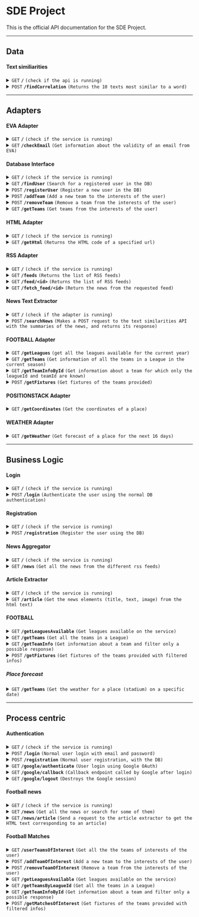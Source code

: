 # SDE Project

This is the official API documentation for the SDE Project.

------------------------------------------------------------------------------------------
## Data
#### Text similiarities

<details>
 <summary><code>GET</code> <code><b>/</b></code> <code>(check if the api is running)</code></summary>

##### Parameters

> None

##### Responses

> | http code     | content-type                      | response                                                            |
> |---------------|-----------------------------------|---------------------------------------------------------------------|
> | `200`         | `text/plain;charset=UTF-8`        | Text similiarities api is running                                   |

</details>

<details>
 <summary><code>POST</code> <code><b>/findCorrelation</b></code> <code>(Returns the 10 texts most similar to a word)</code></summary>

##### Parameters

> | name              |  type     | data type      | description                                                |
> |-------------------|-----------|----------------|------------------------------------------------------------|
> | `texts`           |  required | []             | Array of texts that wil be filtered using the word         |
> | `word`            |  required | string         | Search criteria                                            |

##### Responses

> | http code     | content-type                      | response                                                            |
> |---------------|-----------------------------------|---------------------------------------------------------------------|
> | `200`         | `text/plain;charset=UTF-8`        | Text similiarities api is running                                   |

##### Example
If the status code is `200`, the endpoint returns a JSON object adhering to the following syntax.

```json
{
  texts: [
    "text1",
    "text2",
    ...
  ]
}
```

</details>


------------------------------------------------------------------------------------------
## Adapters

#### EVA Adapter

<details>
 <summary><code>GET</code> <code><b>/</b></code> <code>(check if the service is running)</code></summary>

##### Parameters

> None

##### Responses

> | http code     | content-type                      | response                                                            |
> |---------------|-----------------------------------|---------------------------------------------------------------------|
> | `200`         | `text/plain;charset=UTF-8`        | EVA API adapter is running                                          |

</details>


<details>
 <summary><code>GET</code> <code><b>/checkEmail</b></code> <code>(Get information about the validity of an email from EVA)</code></summary>

##### Parameters

> | name              |  type     | data type      | description                         |
> |-------------------|-----------|----------------|-------------------------------------|
> | `email`           |  required | string         | The email to validate               |

##### Responses

> | http code     | content-type                      | response                                                            |
> |---------------|-----------------------------------|---------------------------------------------------------------------|
> | `200`         | `application/json`                | JSON object, see Example                                            |
> | `400`         | `application/json`                | `{status: "error", msg: ".. error msg .. "}`                        |

##### Example
If the status code is `200`, the endpoint returns a JSON object adhering to the following syntax.

```json
{
  status: "success",
  msg: "Email status retrieved",
  data: {
    valid_syntax: true,
    disposable: true,
    deliverable: true,
    spam: false
  }
}
```

</details>


#### Database Interface


<details>
 <summary><code>GET</code> <code><b>/</b></code> <code>(check if the service is running)</code></summary>

##### Parameters

> None

##### Responses

> | http code     | content-type                      | response                                                            |
> |---------------|-----------------------------------|---------------------------------------------------------------------|
> | `200`         | `text/plain;charset=UTF-8`        | MySQL db interface is running                                       |

</details>



<details>
 <summary><code>GET</code> <code><b>/findUser</b></code> <code>(Search for a registered user in the DB)</code></summary>

##### Parameters

> | name              |  type     | data type      | description                         |
> |-------------------|-----------|----------------|-------------------------------------|
> | `email`           |  required | string         | The user's email                    |
> | `password`        |  required | string         | The user's password                 |

##### Responses

> | http code     | content-type                      | response                                                            |
> |---------------|-----------------------------------|---------------------------------------------------------------------|
> | `200`         | `application/json`                | JSON object, see Example                                            |
> | `400`         | `application/json`                | `{status: "error", msg: ".. error msg .. "}`                        |
> | `404`         | `application/json`                | `{status: "error", msg: "User not found"}`                          |

##### Example
If the status code is `200`, the endpoint returns a JSON object adhering to the following syntax.

```json
{
  status: "success",
  msg: "User found",
  user_info: {
    id: 123,
    name: "Mario",
    surname: "Rossi",
    email: "mariorossi@test.com",
  }
}
```

</details>


<details>
 <summary><code>POST</code> <code><b>/registerUser</b></code> <code>(Register a new user in the DB)</code></summary>

##### Parameters

> | name              |  type     | data type      | description                         |
> |-------------------|-----------|----------------|-------------------------------------|
> | `name`            |  required | string         | The user's name                     |
> | `surname`         |  required | string         | The user's surname                  |
> | `email`           |  required | string         | The user's email                    |
> | `password`        |  required | string         | The user's password                 |

##### Responses

> | http code     | content-type                      | response                                                            |
> |---------------|-----------------------------------|---------------------------------------------------------------------|
> | `200`         | `application/json`                | JSON object, see Example                                            |
> | `400`         | `application/json`                | `{status: "error", msg: ".. error msg .. "}`                        |

##### Example
If the status code is `200`, the endpoint returns a JSON object adhering to the following syntax.

```json
{
  status: "success",
  msg: "User registered",
  id: 123
}
```

</details>

<details>
 <summary><code>POST</code> <code><b>/addTeam</b></code> <code>(Add a new team to the interests of the user)</code></summary>

##### Parameters

> | name              |  type     | data type      | description                         |
> |-------------------|-----------|----------------|-------------------------------------|
> | `token`           |  required | string         | Token containing the user ID        |
> | `teamId`          |  required | string         | The team ID                         |
> | `leagueId`        |  required | string         | The league ID of the team           |

##### Responses

> | http code     | content-type                      | response                                                            |
> |---------------|-----------------------------------|---------------------------------------------------------------------|
> | `200`         | `application/json`                | `{status: "success", msg: "team added"}`                            |
> | `400`         | `application/json`                | `{status: "error", msg: ".. error msg .. "}`                        |
> | `401`         | `application/json`                | `{status: "error", msg: ".. error msg .. "}`                        |

</details>


<details>
 <summary><code>POST</code> <code><b>/removeTeam</b></code> <code>(Remove a team from the interests of the user)</code></summary>

##### Parameters

> | name              |  type     | data type      | description                         |
> |-------------------|-----------|----------------|-------------------------------------|
> | `token`           |  required | string         | Token containing the user ID        |
> | `teamId`          |  required | string         | The team ID                         |


##### Responses

> | http code     | content-type                      | response                                                            |
> |---------------|-----------------------------------|---------------------------------------------------------------------|
> | `200`         | `application/json`                | `{status: "success", msg: "team deleted"}`                          |
> | `400`         | `application/json`                | `{status: "error", msg: ".. error msg .. "}`                        |
> | `401`         | `application/json`                | `{status: "error", msg: ".. error msg .. "}`                        |

</details>

<details>
 <summary><code>GET</code> <code><b>/getTeams</b></code> <code>(Get teams from the interests of the user)</code></summary>

##### Parameters

> | name              |  type     | data type      | description                         |
> |-------------------|-----------|----------------|-------------------------------------|
> | `token`           |  required | string         | Token containing the user ID        |
> | `teamId`          |  required | string         | The team ID                         |


##### Responses

> | http code     | content-type                      | response                                                            |
> |---------------|-----------------------------------|---------------------------------------------------------------------|
> | `200`         | `application/json`                | JSON object, see Example                                            |
> | `400`         | `application/json`                | `{status: "error", msg: ".. error msg .. "}`                        |
> | `401`         | `application/json`                | `{status: "error", msg: ".. error msg .. "}`                        |

##### Example
If the status code is `200`, the endpoint returns a JSON object adhering to the following syntax.

```json
{
  status: "success",
  result:[{
    userId:1,
    teamId:2,
    leagueId:3
   },{
    userId:1,
    teamId:4,
    leagueId:5
   }]
  }
}
```

</details>

#### HTML Adapter

<details>
 <summary><code>GET</code> <code><b>/</b></code> <code>(check if the service is running)</code></summary>

##### Parameters

> None

##### Responses

> | http code     | content-type                      | response                                                            |
> |---------------|-----------------------------------|---------------------------------------------------------------------|
> | `200`         | `text/plain;charset=UTF-8`        | HTML Adapter is running                                       |

</details>


<details>
 <summary><code>GET</code> <code><b>/getHtml</b></code> <code>(Returns the HTML code of a specified url)</code></summary>

##### Parameters

> | name              |  type     | data type      | description                         |
> |-------------------|-----------|----------------|-------------------------------------|
> | `url`             |  required | string         | The website url, which must be encoded and written in this format                   |

##### Responses

> | http code     | content-type                      | response                                                            |
> |---------------|-----------------------------------|---------------------------------------------------------------------|
> | `200`         | `application/json`                | JSON object, see Example                                            |
> | `500`         | `application/json`                | `{status: "Internal Server Error", msg: "The server encou... "}`    |

##### Example
The url in the GET request must be encoded like in the following example, that request the HTML text of www.python.org

```
html_adapter_url:html_adapter_port/getHtml?url=https%3A%2F%2Fwww.python.org
```

If the status code is `200`, the endpoint returns a JSON object that contains the HTML text of the requested website.

```json
{
  html: "<!doctype html>\n<!--[if lt IE 7]>   <html class=\"no-js ie6 lt-ie7 lt-ie8 lt...",
}
```
</details>

#### RSS Adapter

<details>
 <summary><code>GET</code> <code><b>/</b></code> <code>(check if the service is running)</code></summary>

##### Parameters

> None

##### Responses

> | http code     | content-type                      | response                                                            |
> |---------------|-----------------------------------|---------------------------------------------------------------------|
> | `200`         | `text/plain;charset=UTF-8`        | RSS Adapter is running                                              |

</details>

<details>
 <summary><code>GET</code> <code><b>/feeds</b></code> <code>(Returns the list of RSS feeds)</code></summary>

##### Parameters

> None

##### Responses

> | http code     | content-type                      | response                                                            |
> |---------------|-----------------------------------|---------------------------------------------------------------------|
> | `200`         | `application/json`                | JSON object, see Example                                            |
> | `400`         | `application/json`                | `{status: "error", msg: ".. error msg .. "}`                        |

##### Example

If the status code is `200`, the endpoint returns a JSON object that contains the URLs of the RSS feeds.

```json
{
    1: "url1",
    2: "url2",
    3: "url3"
}
```
</details>

<details>
 <summary><code>GET</code> <code><b>/feed/&ltid&gt</b></code> <code>(Returns the list of RSS feeds)</code></summary>

##### Parameters

> | name              |  type     | data type      | description                         |
> |-------------------|-----------|----------------|-------------------------------------|
> | `id`              |  required | string         | The id of the requested RSS feed    |

##### Responses

> | http code     | content-type                      | response                                                            |
> |---------------|-----------------------------------|---------------------------------------------------------------------|
> | `200`         | `application/json`                | JSON object, see Example                                            |
> | `404`         | `application/json`                | `{status: "Not found", msg: "Index out of range"}`                  |
> | `400`         | `application/json`                | `{status: "error", msg: ".. error msg .. "}`                        |

##### Example

If the status code is `200`, the endpoint returns a JSON object that contains the URL of the requested RSS feed.

```json
{
    feed: "url"
}
```
</details>

<details>
 <summary><code>GET</code> <code><b>/fetch_feed/&ltid&gt</b></code> <code>(Return the news from the requested feed)</code></summary>

##### Parameters

> | name              |  type     | data type      | description                         |
> |-------------------|-----------|----------------|-------------------------------------|
> | `id`              |  required | string         | The id of the requested RSS feed    |

##### Responses

> | http code     | content-type                      | response                                                            |
> |---------------|-----------------------------------|---------------------------------------------------------------------|
> | `200`         | `application/json`                | JSON object, see Example                                            |
> | `404`         | `application/json`                | `{status: "Not found", msg: "Index out of range"}`                  |
> | `400`         | `application/json`                | `{status: "error", msg: ".. error msg .. "}`                        |

##### Example

If the status code is `200`, the endpoint returns a JSON object that contains the requested RSS feed.

```json
{
    feed_title: "FOX Sports Digital",
    entries: [
      link: "https://www.foxsports.com/stories/soccer/usmnt-january-transfer-window-tracker-2024"
      media_content: "https://www.foxsports.com/image.jpg"
      summary: "news summary"
      title: "news title"
    ]
}
```
</details>

#### News Text Extractor

<details>
 <summary><code>GET</code> <code><b>/</b></code> <code>(check if the adapter is running)</code></summary>

##### Parameters

> None

##### Responses

> | http code     | content-type                      | response                                                            |
> |---------------|-----------------------------------|---------------------------------------------------------------------|
> | `200`         | `text/plain;charset=UTF-8`        | News Text Extractor Adapter is running                              |

</details>

<details>
 <summary><code>POST</code> <code><b>/searchNews</b></code> <code>(Makes a POST request to the text similarities API with the summaries of the news, and returns its response)</code></summary>

##### Parameters

> | name              |  type     | data type      | description                                                |
> |-------------------|-----------|----------------|------------------------------------------------------------|
> | `news`            |  required | []             | Array of news from which the summaries is extracted        |
> | `word`            |  required | string         | Search criteria                                            |

##### Responses

> | http code     | content-type                      | response                                                            |
> |---------------|-----------------------------------|---------------------------------------------------------------------|
> | `200`         | `text/plain;charset=UTF-8`        | Text similiarities api is running                                   |

##### Example
If the status code is `200`, the endpoint returns a JSON object adhering to the following syntax.

```json
{
  texts: [
    "text1",
    "text2",
    ...
  ]
}
```

</details>

#### FOOTBALL Adapter

<details>
 <summary><code>GET</code> <code><b>/getLeagues</b></code> <code>(get all the leagues available for the current year)</code></summary>

##### Parameters

> None

##### Responses

> | http code     | content-type                      | response                                                            |
> |---------------|-----------------------------------|---------------------------------------------------------------------|
> | `200`         | `application/json`	 	             | JSON object, see Example                                            |
> | `200`         | `application/json` 		             | `{status: "error", msg: ".. error msg .. "}`                        |

##### Example
If the status code is `200`, the endpoint returns a JSON object adhering to the following syntax.

```json
{
  status: "success",
  leagues: [{
    league: {..league_info..},
    country: {..country_info..},
    season: [{..season_info}]
  },{
    league: {..league_info..},
    country: {..country_info..},
    season: [{..season_info}]
  }]
}
```
</details>

<details>
 <summary><code>GET</code> <code><b>/getTeams</b></code> <code>(Get information of all the teams in a League in the current season)</code></summary>

##### Parameters

> | name              |  type     | data type      | description                         |
> |-------------------|-----------|----------------|-------------------------------------|
> | `leagueId`        |  required | string         | The league of the teams             |

##### Responses

> | http code     | content-type                      | response                                                            |
> |---------------|-----------------------------------|---------------------------------------------------------------------|
> | `200`         | `application/json`                | JSON object, see Example                                            |
> | `200`         | `application/json`                | `{status: "error", msg: ".. error msg .. "}`                        |

##### Example
If the status code is `200`, the endpoint returns a JSON object adhering to the following syntax.

```json
{
  status: "success",
  teams: [{
    team: {..team_info..},
    venue: {..venue_info..}
  },{
    team: {..team_info..},
    venue: {..venue_info..}
  }]
}
```

</details>

<details>

 <summary><code>GET</code> <code><b>/getTeamInfoById</b></code> <code>(Get information about a team for which only the leagueId and teamId are known)</code></summary>

##### Parameters

> | name              |  type     | data type      | description                         |
> |-------------------|-----------|----------------|-------------------------------------|
> | `leagueId`        |  required | string         | The league of the team              |
> | `teamId`          |  required | string         | The teamId of the team              |

##### Responses

> | http code     | content-type                      | response                                                            |
> |---------------|-----------------------------------|---------------------------------------------------------------------|
> | `200`         | `application/json`                | JSON object, see Example                                            |
> | `200`         | `application/json`                | `{status: "error", msg: ".. error msg .. "}`                        |

##### Example
If the status code is `200`, the endpoint returns a JSON object adhering to the following syntax.

```json
{
  status: "success",
  teamInfo: {
    team: {..team_info..},
    venue: {..venue_info..}
  }
}
```

</details>

<details>

 <summary><code>POST</code> <code><b>/getFixtures</b></code> <code>(Get fixtures of the teams provided)</code></summary>

##### Parameters

> | name                  |  type     | data type      | description                            |
> |-----------------------|-----------|----------------|----------------------------------------|
> | `teamIds`             |  required | string         | The teamId of the teams                |
> | `numberOfNextMatches` |  required | string         | Number of the next matches wanted      |

##### Responses

> | http code     | content-type                      | response                                                            |
> |---------------|-----------------------------------|---------------------------------------------------------------------|
> | `200`         | `application/json`                | JSON object, see Example                                            |
> | `200`         | `application/json`                | `{status: "error", msg: ".. error msg .. "}`                        |

##### Example
If the status code is `200`, the endpoint returns a JSON object adhering to the following syntax.

```json
{
  status: "success",
  matches: [{
    fixture: {..fixture_info..},
    league: {..league_info..},
    teams: {..teams_info..},
    goals: {..goals_info..},
    score: {..score_info..}
  },{
   fixture: {..fixture_info..},
    league: {..league_info..},
    teams: {..teams_info..},
    goals: {..goals_info..},
    score: {..score_info..}
  }]
}
```

</details>

#### POSITIONSTACK Adapter

<details>
 <summary><code>GET</code> <code><b>/getCoordinates</b></code> <code>(Get the coordinates of a place)</code></summary>

##### Parameters

> | name              |  type     | data type      | description                                      		      |
> |-------------------|-----------|----------------|----------------------------------------------------------|
> | `place`           |  required | string         | The place for which the coodinates are needed            |

##### Responses

> | http code     | content-type                      | response                                                     |
> |---------------|-----------------------------------|--------------------------------------------------------------|
> | `200`         | `application/json`	 	             | JSON object, see Example                                     |
> | `400`         | `application/json` 		             | `{status: "error", msg: ".. error msg .. "}`                 |

##### Example
If the status code is `200`, the endpoint returns a JSON object adhering to the following syntax.

```json
{
  status: "success",
  data:{
     "latitude": 38.897675,
     "longitude": -77.036547,
     "label": "1600 Pennsylvania Avenue NW, Washington, DC, USA",
     "name": "1600 Pennsylvania Avenue NW",
     "type": "address",
     "number": "1600",
     "street": "Pennsylvania Avenue NW",
     "postal_code": "20500",
     "confidence": 1,
     "region": "District of Columbia",
     "region_code": "DC",
     "administrative_area": null,
     "neighbourhood": "White House Grounds",
     "country": "United States",
     "country_code": "US"
  }
}
```
</details>

#### WEATHER Adapter

<details>
 <summary><code>GET</code> <code><b>/getWeather</b></code> <code>(Get forecast of a place for the next 16 days)</code></summary>

##### Parameters

> | name              |  type     | data type      | description                         		      |
> |-------------------|-----------|----------------|---------------------------------------------|
> | `lat`             |  required | string         | Latitude of the place			  	                 |
> | `lon`             |  required | string         | Longitude of the place			  	                |


##### Responses

> | http code     | content-type                      | response                                                     |
> |---------------|-----------------------------------|--------------------------------------------------------------|
> | `200`         | `application/json`	 	             | JSON object, see Example                                     |
> | `400`         | `application/json` 		             | `{status: "error", msg: ".. error msg .. "}`                 |

##### Example
If the status code is `200`, the endpoint returns a JSON object adhering to the following syntax.

```json
{
  status: "success",
  data:{
     app_max_temp:-2.1
     app_min_temp:-10
     clouds:44
     clouds_hi:0
     ...

     ...
     weather: {
       description:"Broken clouds",
       weather_info
    }
  }
}
```
</details>

------------------------------------------------------------------------------------------

## Business Logic


#### Login


<details>
 <summary><code>GET</code> <code><b>/</b></code> <code>(check if the service is running)</code></summary>

##### Parameters

> None

##### Responses

> | http code     | content-type                      | response                                                            |
> |---------------|-----------------------------------|---------------------------------------------------------------------|
> | `200`         | `text/plain;charset=UTF-8`        | Login business logic is running                                     |

</details>


<details>
 <summary><code>POST</code> <code><b>/login</b></code> <code>(Authenticate the user using the normal DB authentication)</code></summary>

##### Parameters

> | name              |  type     | data type      | description                         |
> |-------------------|-----------|----------------|-------------------------------------|
> | `email`           |  required | string         | The user's email                    |
> | `password`        |  required | string         | The user's password                 |

##### Responses

> | http code     | content-type                      | response                                                            |
> |---------------|-----------------------------------|---------------------------------------------------------------------|
> | `200`         | `application/json`                | JSON object, see Example                                            |
> | `400`         | `application/json`                | `{status: "error", msg: ".. error msg .. "}`                        |
> | `401`         | `application/json`                | `{status: "error", msg: "Invalid credentials"}`                     |

##### Example
If the status code is `200`, the endpoint returns a JSON object adhering to the following syntax.

```json
{
  status: "success",
  msg: "User login successful",
  token: "eyJ..."
}
```

</details>



#### Registration


<details>
 <summary><code>GET</code> <code><b>/</b></code> <code>(check if the service is running)</code></summary>

##### Parameters

> None

##### Responses

> | http code     | content-type                      | response                                                            |
> |---------------|-----------------------------------|---------------------------------------------------------------------|
> | `200`         | `text/plain;charset=UTF-8`        | Registration business logic is running                              |

</details>


<details>
 <summary><code>POST</code> <code><b>/registration</b></code> <code>(Register the user using the DB)</code></summary>

##### Parameters

> | name              |  type     | data type      | description                         |
> |-------------------|-----------|----------------|-------------------------------------|
> | `name`            |  required | string         | The user's name                     |
> | `surname`         |  required | string         | The user's surname                  |
> | `email`           |  required | string         | The user's email                    |
> | `password`        |  required | string         | The user's password                 |

##### Responses

> | http code     | content-type                      | response                                                            |
> |---------------|-----------------------------------|---------------------------------------------------------------------|
> | `200`         | `application/json`                | JSON object, see Example                                            |
> | `400`         | `application/json`                | `{status: "error", msg: ".. error msg .. "}`                        |

##### Example
If the status code is `200`, the endpoint returns a JSON object adhering to the following syntax.

```json
{
  status: "success",
  msg: "User registered",
  id: 123
}
```

</details>

#### News Aggregator

<details>
 <summary><code>GET</code> <code><b>/</b></code> <code>(check if the service is running)</code></summary>

##### Parameters

> None

##### Responses

> | http code     | content-type                      | response                                                            |
> |---------------|-----------------------------------|---------------------------------------------------------------------|
> | `200`         | `text/plain;charset=UTF-8`        | News Aggregator business logic is running                           |

</details>


<details>
 <summary><code>GET</code> <code><b>/news</b></code> <code>(Get all the news from the different rss feeds)</code></summary>

##### Parameters

> None

##### Responses

> | http code     | content-type                      | response                                                            |
> |---------------|-----------------------------------|---------------------------------------------------------------------|
> | `200`         | `application/json`                | JSON object, see Example                                            |
> | `400`         | `application/json`                | `{status: "error", msg: ".. error msg .. "}`                        |

##### Example
If the status code is `200`, the endpoint returns a JSON object adhering to the following syntax.

```json
{
 [
    {
      feed_title: "FOX Sports Digital",
      entries: [
        link: "https://www.foxsports.com/stories/soccer/usmnt-january-transfer-window-tracker-2024"
        media_content: "https://www.foxsports.com/image.jpg"
        summary: "news summary"
        title: "news title"
      ]
    },
    {
      feed_title: "BBC news"
      entries: [
        ...
      ]
    }
    ,
    ...
  ]
}
```

</details>

#### Article Extractor

<details>
 <summary><code>GET</code> <code><b>/</b></code> <code>(check if the service is running)</code></summary>

##### Parameters

> None

##### Responses

> | http code     | content-type                      | response                                                            |
> |---------------|-----------------------------------|---------------------------------------------------------------------|
> | `200`         | `text/plain;charset=UTF-8`        | Article Extractor business logic is running                         |

</details>


<details>
 <summary><code>GET</code> <code><b>/article</b></code> <code>(Get the news elements (title, text, image) from the html text)</code></summary>

##### Parameters

> | name              |  type     | data type      | description                         |
> |-------------------|-----------|----------------|-------------------------------------|
> | `url`             |  required | string         | The article's url                   |

##### Responses

> | http code     | content-type                      | response                                                            |
> |---------------|-----------------------------------|---------------------------------------------------------------------|
> | `200`         | `application/json`                | JSON object, see Example                                            |
> | `400`         | `application/json`                | `{status: "error", msg: ".. error msg .. "}`                        |
> | `500`         | `application/json`                | `{status: "Internal error", msg: ".. error msg .. "}`                        |

##### Example
If the status code is `200`, the endpoint returns a JSON object adhering to the following syntax.

```json
{
  title: "article title",
  text: "article text",
  image: "image's url"
}
```

</details>

#### FOOTBALL

<details>
 <summary><code>GET</code> <code><b>/getLeaguesAvailable</b></code> <code>(Get leagues available on the service)</code></summary>

##### Parameters

> none

##### Responses

> | http code     | content-type                      | response                                                            |
> |---------------|-----------------------------------|---------------------------------------------------------------------|
> | `200`         | `application/json`                | JSON object, see Example                                            |
> | `400`         | `application/json`                | `{status: "error", msg: ".. error msg .. "}`                        |

##### Example
If the status code is `200`, the endpoint returns a JSON object adhering to the following syntax.

```json
{
  status: "success",
  leagues:[{
    id:61
    name:"Ligue 1"
    type:"League"
    logo:"https://media.api-sports.io/football/leagues/61.png"
   },{
    id:62
    name:"Ligue X"
    type:"League"
    logo:"https://media.api-sports.io/football/leagues/62.png" 
   }]
}
```
</details>

<details>
 <summary><code>GET</code> <code><b>/getTeams</b></code> <code>(Get all the teams in a League)</code></summary>

##### Parameters

> | name              |  type     | data type      | description                         |
> |-------------------|-----------|----------------|-------------------------------------|
> | `leagueId`        |  required | string         | The league of the teams             |

##### Responses

> | http code     | content-type                      | response                                                            |
> |---------------|-----------------------------------|---------------------------------------------------------------------|
> | `200`         | `application/json`                | JSON object, see Example                                            |
> | `400`         | `application/json`                | `{status: "error", msg: ".. error msg .. "}`                        |

##### Example
If the status code is `200`, the endpoint returns a JSON object adhering to the following syntax.

```json
{
  status: "success",
  teams: [{
    {..team_info..},
    {..team_info..},
    {..team_info..}
  }]
}
```

</details>

<details>
 <summary><code>GET</code> <code><b>/getTeamInfo</b></code> <code>(Get information about a team and filter only a possible response)</code></summary>

##### Parameters

> | name              |  type     | data type      | description                         |
> |-------------------|-----------|----------------|-------------------------------------|
> | `leagueId`        |  required | string         | The league of the team              |
> | `teamId`          |  required | string         | The teamId of the team              |

##### Responses

> | http code     | content-type                      | response                                                            |
> |---------------|-----------------------------------|---------------------------------------------------------------------|
> | `200`         | `application/json`                | JSON object, see Example                                            |
> | `400`         | `application/json`                | `{status: "error", msg: ".. error msg .. "}`                        |

##### Example
If the status code is `200`, the endpoint returns a JSON object adhering to the following syntax.

```json
{
  status: "success",
  teamInfo: {
    team: {..team_info..},
    venue: {..venue_info..}
  }
}
```
</details>

<details>

 <summary><code>POST</code> <code><b>/getFixtures</b></code> <code>(Get fixtures of the teams provided with filtered infos)</code></summary>

##### Parameters

> | name                  |  type     | data type      | description                            |
> |-----------------------|-----------|----------------|----------------------------------------|
> | `teamIds`             |  required | string         | The teamId of the teams                |
> | `numberOfNextMatches` |  required | string         | Number of the next matches wanted      |

##### Responses

> | http code     | content-type                      | response                                                            |
> |---------------|-----------------------------------|---------------------------------------------------------------------|
> | `200`         | `application/json`                | JSON object, see Example                                            |
> | `400`         | `application/json`                | `{status: "error", msg: ".. error msg .. "}`                        |
> | `401`         | `application/json`                | `{status: "error", msg: ".. error msg .. "}`                        |

##### Example
If the status code is `200`, the endpoint returns a JSON object adhering to the following syntax.

```json
{
  status: "success",
  matches: [{
    "matchReferee": "Referee1",
    "matchDate": "2024-01-04",
    "stadium": "Stadium1",
    "city": "City1",
    "league": "League1",
    "country": "Country1",
    "homeTeam": "HomeTeam1",
    "homeTeamLogoLink": "HomeTeam1LogoLink",
    "awayTeam": "AwayTeam1",
    "awayTeamLogoLink": "AwayTeam1LogoLink"
  },
  {
    "matchReferee": "Referee2",
    "matchDate": "2024-01-05",
    "stadium": "Stadium2",
    "city": "City2",
    "league": "League2",
    "country": "Country2",
    "homeTeam": "HomeTeam2",
    "homeTeamLogoLink": "HomeTeam2LogoLink",
    "awayTeam": "AwayTeam2",
    "awayTeamLogoLink": "AwayTeam2LogoLink"
  }]

}
```

</details>

##### Place forecast

<details>
 <summary><code>GET</code> <code><b>/getTeams</b></code> <code>(Get the weather for a place (stadium) on a specific date)</code></summary>

##### Parameters

> | name              |  type     | data type      | description                         |
> |-------------------|-----------|----------------|-------------------------------------|
> | `stadium`         |  required | string         | The league of the teams             |
> | `matchDate`       |  required | string         | The league of the teams             |

##### Responses

> | http code     | content-type                      | response                                                            |
> |---------------|-----------------------------------|---------------------------------------------------------------------|
> | `200`         | `application/json`                | JSON object, see Example                                            |
> | `400`         | `application/json`                | `{status: "error", msg: ".. error msg .. "}`                        |

##### Example
If the status code is `200`, the endpoint returns a JSON object adhering to the following syntax.

```json
{
  status: "success",
  weather: {
    "min_temp": 15,
    "max_temp": 25,
    "description": 'Clear sky' || 'data still not computed'
  }
}
```

</details>

------------------------------------------------------------------------------------------
## Process centric


#### Authentication


<details>
 <summary><code>GET</code> <code><b>/</b></code> <code>(check if the service is running)</code></summary>

##### Parameters

> None

##### Responses

> | http code     | content-type                      | response                                                            |
> |---------------|-----------------------------------|---------------------------------------------------------------------|
> | `200`         | `text/plain;charset=UTF-8`        | Authentication process centric service is running                   |

</details>


<details>
 <summary><code>POST</code> <code><b>/login</b></code> <code>(Normal user login with email and password)</code></summary>

##### Parameters

> | name              |  type     | data type      | description                         |
> |-------------------|-----------|----------------|-------------------------------------|
> | `email`           |  required | string         | The user's email                    |
> | `password`        |  required | string         | The user's password                 |

##### Responses

> | http code     | content-type                      | response                                                            |
> |---------------|-----------------------------------|---------------------------------------------------------------------|
> | `200`         | `application/json`                | JSON object, see Example                                            |
> | `400`         | `application/json`                | `{status: "error", msg: ".. error msg .. "}`                        |

##### Example
If the status code is `200`, the endpoint returns a JSON object adhering to the following syntax.

```json
{
  status: "success",
  msg: "User login successful",
  token: "eyJ..."
}
```

</details>


<details>
 <summary><code>POST</code> <code><b>/registration</b></code> <code>(Normal user registration, with the DB)</code></summary>

##### Parameters

> | name              |  type     | data type      | description                         |
> |-------------------|-----------|----------------|-------------------------------------|
> | `name`            |  required | string         | The user's name                     |
> | `surname`         |  required | string         | The user's surname                  |
> | `email`           |  required | string         | The user's email                    |
> | `password`        |  required | string         | The user's password                 |

##### Responses

> | http code     | content-type                      | response                                                            |
> |---------------|-----------------------------------|---------------------------------------------------------------------|
> | `200`         | `application/json`                | JSON object, see Example                                            |
> | `400`         | `application/json`                | `{status: "error", msg: ".. error msg .. "}`                        |

##### Example
If the status code is `200`, the endpoint returns a JSON object adhering to the following syntax.

```json
{
  status: "success",
  msg: "User registered"
}
```

</details>


<details>
 <summary><code>GET</code> <code><b>/google/authenticate</b></code> <code>(User login using Google OAuth)</code></summary>

##### Parameters

> None

##### Responses

> | http code     | content-type                      | response                                                            |
> |---------------|-----------------------------------|---------------------------------------------------------------------|
> | `200`         | `application/json`                | JSON object, see Example                                            |
> | `302`         | `text/html`                       | Redirects to Google OAuth authentication endpoint, then redirects to `/google/callback` |
> | `400`         | `application/json`                | `{status: "error", msg: ".. error msg .. "}`                        |


</details>


<details>
 <summary><code>GET</code> <code><b>/google/callback</b></code> <code>(Callback endpoint called by Google after login)</code></summary>

##### Parameters

> None

The parameters are filled by Google after successfully authenticating.

##### Responses

> | http code     | content-type                      | response                                                            |
> |---------------|-----------------------------------|---------------------------------------------------------------------|
> | `302`         | `text/html`                       | Redirects to `/` if an error occurred during the authentication     |



##### Example
If the status code is `200`, the endpoint returns a JSON object adhering to the following syntax.

```json
{
  status: "success",
  msg: "User login successful",
  token: "eyJ..."
}
```

</details>

<details>
 <summary><code>GET</code> <code><b>/google/logout</b></code> <code>(Destroys the Google session)</code></summary>

##### Parameters

> None

##### Responses

> | http code     | content-type                      | response                                                            |
> |---------------|-----------------------------------|---------------------------------------------------------------------|
> | `200`         | `application/json`                | JSON object, see Example                                            |



##### Example
If the status code is `200`, the endpoint returns a JSON object adhering to the following syntax.

```json
{
  status: "success"
}
```

</details>

#### Football news
<details>
 <summary><code>GET</code> <code><b>/</b></code> <code>(check if the service is running)</code></summary>

##### Parameters

> None

##### Responses

> | http code     | content-type                      | response                                                            |
> |---------------|-----------------------------------|---------------------------------------------------------------------|
> | `200`         | `text/plain;charset=UTF-8`        | Football news process centric service is running                   |

</details>


<details>
 <summary><code>GET</code> <code><b>/news</b></code> <code>(Get all the news or search for some of them)</code></summary>

##### Parameters

> | name              |  type     | data type      | description                         |
> |-------------------|-----------|----------------|-------------------------------------|
> | `search`          |  optional | string         | News search criteria                |


##### Responses

> | http code     | content-type                      | response                                                            |
> |---------------|-----------------------------------|---------------------------------------------------------------------|
> | `200`         | `application/json`                | JSON object, see Example                                            |
> | `400`         | `application/json`                | `{status: "error", msg: ".. error msg .. "}`                        |

##### Example
If the status code is `200` and the search parameter is empty, all the news will be returned. Otherwise, the service will respond with the 
10 news most similar to the search criteria.

In the first case the returned json will be as follow:
```json
[
  {
    link:,
    summary:,
    title:
  },
  {
    link:,
    summary:,
    title:
  },
  {
    ...
  }
]
```

Otherwise, when all the news are returned, it will be like this:\

```json
{
  [
    {
      feed_title: "FOX Sports Digital",
      entries: [
        link: "https://www.foxsports.com/stories/soccer/usmnt-january-transfer-window-tracker-2024"
        media_content: "https://www.foxsports.com/image.jpg"
        summary: "news summary"
        title: "news title"
      ]
    },
    {
      feed_title: "BBC news"
      entries: [
        ...
      ]
    }
    ,
    ...
  ]
}
```

</details>


<details>
 <summary><code>GET</code> <code><b>/news/article</b></code> <code>(Send a request to the article extractor to get the HTML text corresponding to an article)</code></summary>

##### Parameters

> | name              |  type     | data type      | description                         |
> |-------------------|-----------|----------------|-------------------------------------|
> | `url`             |  required | string         | The article's url                     |


##### Responses

> | http code     | content-type                      | response                                                            |
> |---------------|-----------------------------------|---------------------------------------------------------------------|
> | `200`         | `application/json`                | JSON object, see Example                                            |
> | `400`         | `application/json`                | `{status: "error", msg: ".. error msg .. "}`                        |

##### Example
If the status code is `200`, the endpoint returns a JSON object adhering to the following syntax.

```json
{
  title: "article title",
  text: "article text",
  image: "image's url"
}
```

</details>

#### Football Matches

<details>
 <summary><code>GET</code> <code><b>/userTeamsOfInterest</b></code> <code>(Get all the the teams of interests of the user)</code></summary>

##### Parameters

> | name              |  type     | data type      | description                         |
> |-------------------|-----------|----------------|-------------------------------------|
> | `token`           |  required | string         | Token containing the user ID        |


##### Responses

> | http code     | content-type                      | response                                                            |
> |---------------|-----------------------------------|---------------------------------------------------------------------|
> | `200`         | `application/json`                | JSON object, see Example                                            |
> | `400`         | `application/json`                | `{status: "error", msg: ".. error msg .. "}`                        |
> | `401`         | `application/json`                | `{status: "error", msg: ".. error msg .. "}`                        |

##### Example
If the status code is `200` and the search parameter is empty, all the news will be returned. Otherwise, the service will respond with the 
10 news most similar to the search criteria.

In the first case the returned json will be as follow:

```json
{
  status: "success",
  result:[{
    userId:1,
    teamId:2,
    leagueId:3
   },{
    userId:1,
    teamId:4,
    leagueId:5
   }]
  }
}
```

</details>

<details>
 <summary><code>POST</code> <code><b>/addTeamOfInterest</b></code> <code>(Add a new team to the interests of the user)</code></summary>

##### Parameters

> | name              |  type     | data type      | description                         |
> |-------------------|-----------|----------------|-------------------------------------|
> | `token`           |  required | string         | Token containing the user ID        |
> | `teamId`          |  required | string         | The team ID                         |
> | `leagueId`        |  required | string         | The league ID of the team           |

##### Responses

> | http code     | content-type                      | response                                                            |
> |---------------|-----------------------------------|---------------------------------------------------------------------|
> | `200`         | `application/json`                | `{status: "success", msg: "team added"}`                            |
> | `400`         | `application/json`                | `{status: "error", msg: ".. error msg .. "}`                        |
> | `401`         | `application/json`                | `{status: "error", msg: ".. error msg .. "}`                        |

</details>

<details>
 <summary><code>POST</code> <code><b>/removeTeamOfInterest</b></code> <code>(Remove a team from the interests of the user)</code></summary>

##### Parameters

> | name              |  type     | data type      | description                         |
> |-------------------|-----------|----------------|-------------------------------------|
> | `token`           |  required | string         | Token containing the user ID        |
> | `teamId`          |  required | string         | The team ID                         |


##### Responses

> | http code     | content-type                      | response                                                            |
> |---------------|-----------------------------------|---------------------------------------------------------------------|
> | `200`         | `application/json`                | `{status: "success", msg: "team deleted"}`                          |
> | `400`         | `application/json`                | `{status: "error", msg: ".. error msg .. "}`                        |
> | `401`         | `application/json`                | `{status: "error", msg: ".. error msg .. "}`                        |

</details>

<details>
 <summary><code>GET</code> <code><b>/getLeaguesAvailable</b></code> <code>(Get leagues available on the service)</code></summary>

##### Parameters

> none

##### Responses

> | http code     | content-type                      | response                                                            |
> |---------------|-----------------------------------|---------------------------------------------------------------------|
> | `200`         | `application/json`                | JSON object, see Example                                            |
> | `400`         | `application/json`                | `{status: "error", msg: ".. error msg .. "}`                        |

##### Example
If the status code is `200`, the endpoint returns a JSON object adhering to the following syntax.

```json
{
  status: "success",
  leagues:[{
    id:61
    name:"Ligue 1"
    type:"League"
    logo:"https://media.api-sports.io/football/leagues/61.png"
   },{
    id:62
    name:"Ligue X"
    type:"League"
    logo:"https://media.api-sports.io/football/leagues/62.png" 
   }]
}
```
</details>


<details>
 <summary><code>GET</code> <code><b>/getTeamsByLeagueId</b></code> <code>(Get all the teams in a League)</code></summary>

##### Parameters

> | name              |  type     | data type      | description                         |
> |-------------------|-----------|----------------|-------------------------------------|
> | `leagueId`        |  required | string         | The league of the teams             |

##### Responses

> | http code     | content-type                      | response                                                            |
> |---------------|-----------------------------------|---------------------------------------------------------------------|
> | `200`         | `application/json`                | JSON object, see Example                                            |
> | `400`         | `application/json`                | `{status: "error", msg: ".. error msg .. "}`                        |

##### Example
If the status code is `200`, the endpoint returns a JSON object adhering to the following syntax.

```json
{
  status: "success",
  teams: [{
    {..team_info..},
    {..team_info..},
    {..team_info..}
  }]
}
```

</details>
<details>

  <summary><code>GET</code> <code><b>/getTeamInfoById</b></code> <code>(Get information about a team and filter only a possible response)</code></summary>

##### Parameters

> | name              |  type     | data type      | description                         |
> |-------------------|-----------|----------------|-------------------------------------|
> | `leagueId`        |  required | string         | The league of the team              |
> | `teamId`          |  required | string         | The teamId of the team              |

##### Responses

> | http code     | content-type                      | response                                                            |
> |---------------|-----------------------------------|---------------------------------------------------------------------|
> | `200`         | `application/json`                | JSON object, see Example                                            |
> | `400`         | `application/json`                | `{status: "error", msg: ".. error msg .. "}`                        |

##### Example
If the status code is `200`, the endpoint returns a JSON object adhering to the following syntax.

```json
{
  status: "success",
  teamInfo: {
    team: {..team_info..},
    venue: {..venue_info..}
  }
}
```
</details>

<details>

 <summary><code>POST</code> <code><b>/getMatchesOfInterest</b></code> <code>(Get fixtures of the teams provided with filtered infos)</code></summary>

##### Parameters

> | name                  |  type     | data type      | description                            |
> |-----------------------|-----------|----------------|----------------------------------------|
> | `token  `             |  required | string         | Token containing the user ID           |
> | `numberOfNextMatches` |  required | string         | Number of the next matches wanted      |

##### Responses

> | http code     | content-type                      | response                                                            |
> |---------------|-----------------------------------|---------------------------------------------------------------------|
> | `200`         | `application/json`                | JSON object, see Example                                            |
> | `400`         | `application/json`                | `{status: "error", msg: ".. error msg .. "}`                        |
> | `401`         | `application/json`                | `{status: "error", msg: ".. error msg .. "}`                        |

##### Example
If the status code is `200`, the endpoint returns a JSON object adhering to the following syntax.

```json
{
  status: "success",
  matches: [{
    "matchReferee": "Referee1",
    "matchDate": "2024-01-04",
    "stadium": "Stadium1",
    "city": "City1",
    "league": "League1",
    "country": "Country1",
    "homeTeam": "HomeTeam1",
    "homeTeamLogoLink": "HomeTeam1LogoLink",
    "awayTeam": "AwayTeam1",
    "awayTeamLogoLink": "AwayTeam1LogoLink"
  },
  {
    "matchReferee": "Referee2",
    "matchDate": "2024-01-05",
    "stadium": "Stadium2",
    "city": "City2",
    "league": "League2",
    "country": "Country2",
    "homeTeam": "HomeTeam2",
    "homeTeamLogoLink": "HomeTeam2LogoLink",
    "awayTeam": "AwayTeam2",
    "awayTeamLogoLink": "AwayTeam2LogoLink"
  }]

}
```

</details>

